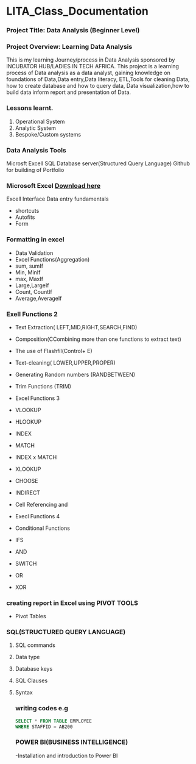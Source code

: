    # LITA_Class_Documentation
### Project Title: Data Analysis (Beginner Level)
### Project Overview: Learning Data Analysis
This is my learning Journey/process in Data Analysis sponsored by INCUBATOR HUB/LADIES IN TECH AFRICA.
This project is a learning process of Data analysis as a data analyst, gaining knowledge on foundations of Data,Data entry,Data literacy, ETL,Tools for cleaning Data, how to create database and how to query data, Data visualization,how to build data inform report and presentation of Data.

### Lessons learnt.
1. Operational System
2. Analytic System
3. Bespoke/Custom systems

### Data Analysis Tools
Microsft Excell
SQL Database server(Structured Query Language)
Github for building of Portfolio

### Microsoft Excel [Download here](http://www.microsoft.com)
Excell Interface
Data entry fundamentals
- shortcuts
- Autofits
- Form
### Formatting in excel
- Data Validation
- Excel Functions(Aggregation)
- sum, sumIf
- Min, MinIf
- max, MaxIf
- Large,LargeIf
- Count, CountIf
- Average,AverageIf

### Exell Functions 2
- Text Extraction( LEFT,MID,RIGHT,SEARCH,FIND)
- Composition(CCombining more than one functions to extract text)
- The use of Flashfil(Control+ E)
- Text-cleaning( LOWER,UPPER,PROPER)
- Generating Random numbers (RANDBETWEEN)
- Trim Functions (TRIM)
- Excel Functions 3
- VLOOKUP
- HLOOKUP
- INDEX
- MATCH
- INDEX x MATCH
- XLOOKUP
- CHOOSE
- INDIRECT
- Cell Referencing and 

- Execl Functions 4
- Conditional Functions
- IFS
- AND
- SWITCH
- OR
- XOR
  
### creating report in Excel using PIVOT TOOLS
- Pivot Tables

### SQL(STRUCTURED QUERY LANGUAGE)
1. SQL commands
2. Data type
3. Database keys
4. SQL Clauses
5. Syntax
   
   ### writing codes e.g
   
   ``` SQL
   SELECT * FROM TABLE EMPLOYEE
   WHERE STAFFID = AB200
   ```

   ### POWER BI(BUSINESS INTELLIGENCE)
   -Installation and introduction to Power BI
   







